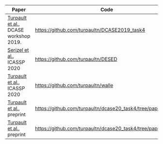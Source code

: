 Paper                                                                       | Code
--------------------------------------------------------------------------- | ---------------------------
[Turpault et al.](https://hal.inria.fr/hal-02160855), DCASE workshop 2019.  | https://github.com/turpaultn/DCASE2019_task4
[Serizel et al.](https://hal.inria.fr/hal-02355573), ICASSP 2020            | https://github.com/turpaultn/DESED
[Turpault et al.](https://hal.inria.fr/hal-02467401), ICASSP 2020           | https://github.com/turpaultn/walle
[Turpault et al.](https://hal.inria.fr/hal-02891665), preprint              | https://github.com/turpaultn/dcase20_task4/tree/papers_code
[Turpault et al.](https://hal.inria.fr/hal-02891700), preprint              | https://github.com/turpaultn/dcase20_task4/tree/papers_code

